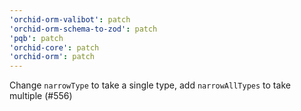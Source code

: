 ```yaml
---
'orchid-orm-valibot': patch
'orchid-orm-schema-to-zod': patch
'pqb': patch
'orchid-core': patch
'orchid-orm': patch
---
```


Change `narrowType` to take a single type, add `narrowAllTypes` to take multiple (#556)
